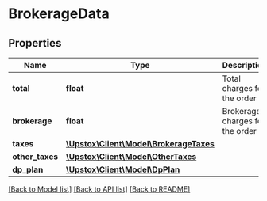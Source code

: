# BrokerageData

## Properties
Name | Type | Description | Notes
------------ | ------------- | ------------- | -------------
**total** | **float** | Total charges for the order | [optional] 
**brokerage** | **float** | Brokerage charges for the order | [optional] 
**taxes** | [**\Upstox\Client\Model\BrokerageTaxes**](BrokerageTaxes.md) |  | [optional] 
**other_taxes** | [**\Upstox\Client\Model\OtherTaxes**](OtherTaxes.md) |  | [optional] 
**dp_plan** | [**\Upstox\Client\Model\DpPlan**](DpPlan.md) |  | [optional] 

[[Back to Model list]](../../README.md#documentation-for-models) [[Back to API list]](../../README.md#documentation-for-api-endpoints) [[Back to README]](../../README.md)

